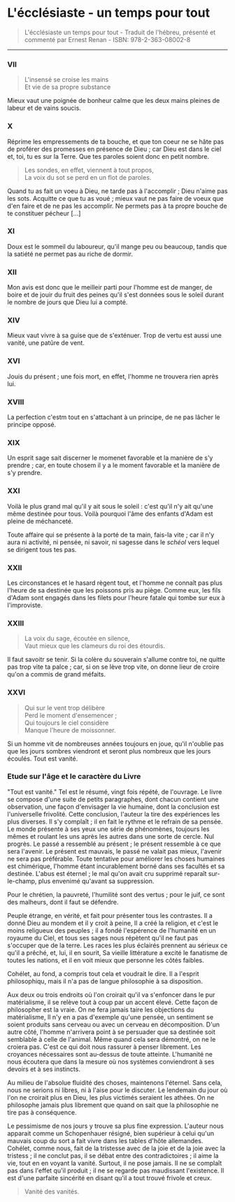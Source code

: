 # L'écclésiaste - un temps pour tout

> L'écclésiaste un temps pour tout - Traduit de l'hébreu, présenté et commenté par Ernest Renan - ISBN: 978-2-363-08002-8

---

### VII

> L'insensé se croise les mains <br>
> Et vie de sa propre substance

Mieux vaut une poignée de bonheur calme que les deux mains pleines de labeur et de vains soucis.

### X

Réprime les empressements de ta bouche, et que ton coeur ne se hâte pas de proférer des promesses en présence de Dieu ;  car Dieu est dans le ciel et, toi, tu es sur la Terre. Que tes paroles soient donc en petit nombre.

> Les sondes, en effet, viennent à tout propos, <br>
> La voix du sot se perd en un flot de paroles.

Quand tu as fait un voeu à Dieu, ne tarde pas à l'accomplir ; Dieu n'aime pas les sots. Acquitte ce que tu as voué ;  mieux vaut ne pas faire de voeux que d'en faire et de ne pas les accomplir. Ne permets pas à ta propre bouche de te constituer pécheur [...]

### XI

Doux est le sommeil du laboureur, qu'il mange peu ou beaucoup, tandis que la satiété ne permet pas au riche de dormir.

### XII

Mon avis est donc que le meilleir parti pour l'homme est de manger, de boire et de jouir du fruit des peines qu'il s'est données sous le soleil durant le nombre de jours que Dieu lui a compté.

### XIV

Mieux vaut vivre à sa guise que de s'exténuer. Trop de vertu est aussi une vanité, une patûre de vent.

### XVI

Jouis du présent ; une fois mort, en effet, l'homme ne trouvera rien après lui.

### XVIII

La perfection c'estm tout en s'attachant à un principe, de ne pas lâcher le principe opposé.

### XIX

Un esprit sage sait discerner le momenet favorable et la manière de s'y prendre ; car, en toute chosem il y a le moment favorable et la manière de s'y prendre.

### XXI

Voilà le plus grand mal qu'il y ait sous le soleil : c'est qu'il n'y ait qu'une même destinée pour tous. Voilà pourquoi l'âme des enfants d'Adam est pleine de méchanceté.

Toute affaire qui se présente à la porté de ta main, fais-la vite ; car il n'y aura ni activité, ni pensée, ni savoir, ni sagesse dans le _schéol_ vers lequel se dirigent tous tes pas.

### XXII

Les circonstances et le hasard règent tout, et l'homme ne connaît pas plus l'heure de sa destinée que les poissons pris au piège. Comme eux, les fils d'Adam sont engagés dans les filets pour l'heure fatale qui tombe sur eux à l'improviste.

### XXIII

> La voix du sage, écoutée en silence, <br>
> Vaut mieux que les clameurs du roi des étourdis.

Il faut savoitr se tenir. Si la colère du souverain s'allume contre toi, ne quitte pas trop vite ta palce ; car, si on se lève trop vite, on donne lieur de croire qu'on a commis de grand méfaits.

### XXVI

> Qui sur le vent trop délibère <br>
> Perd le moment d'ensemencer ; <br>
> Qui toujours le ciel considère <br>
> Manque l'heure de moissonner.

Si un homme vit de nombreuses années toujours en joue, qu'il n'oublie pas que les jours sombres viendront et seront plus nombreux que les jours écoulés. Tout est vanité.

### Etude sur l'âge et le caractère du Livre

"Tout est vanité." Tel est le résumé, vingt fois répété, de l'ouvrage. Le livre se compose d'une suite de petits paragraphes, dont chacun contient une observation, une façon d'envisager la vie humaine, dont la conclusion est l'universelle frivolité. Cette conclusion, l'auteur la tire des expériences les plus diverses. Il s'y complaît ; il en fait le rythme et le refrain de sa pensée. Le monde présente à ses yeux une série de phénomènes, toujours les mêmes et roulant les uns après les autres dans une sorte de cercle. Nul progrès. Le passé a ressemblé au présent ; le présent ressemble à ce que sera l'avenir. Le présent est mauvais, le passé ne valait pas mieux, l'avenir ne sera pas préférable. Toute tentative pour améliorer les choses humaines est chimérique, l'homme étant incurablement borné dans ses facultés et sa destinée. L'abus est éternel ; le mal qu'on avait cru supprimé reparaît sur-le-champ, plus envenimé qu'avant sa suppression.

Pour le chrétien, la pauvreté, l'humilité sont des vertus ; pour le juif, ce sont des malheurs, dont il faut se défendre.

Peuple étrange, en vérité, et fait pour présenter tous les contrastes. Il a donné Dieu au mondem et il y croit à peine, Il a créé la religion, et c'est le moins religueux des peuples ; il a fondé l'espérence de l'humanité en un royaume du Ciel, et tous ses sages nous répètent qu'il ne faut pas s'occuper que de la terre. Les races les plus éclairés prennent au sérieux ce qu'il a prêché, et, lui, il en sourit, Sa vieille littérature a excité le fanatisme de toutes les nations, et il en voit mieux que personne les côtés faibles.

Cohélet, au fond, a compris tout cela et voudrait le dire. Il a l'esprit philosophiqu, mais il n'a pas de langue philosophie à sa disposition.

Aux deux ou trois endroits où l'on croirait qu'il va s'enfoncer dans le pur matérialisme, il se relève tout à coup par un accent élevé. Cette façon de philosopher est la vraie. On ne fera jamais taire les objections du matérialisme, Il n'y en a pas d'exemple qu'une pensée, un sentiment se soient produits sans cerveau ou avec un cerveau en décomposition. D'un autre côté, l'homme n'arrivera point à se persuader que sa destinée soit semblable à celle de l'animal. Même quand cela sera démontré, on ne le croiera pas. C'est ce qui doit nous rassurer à penser librement. Les croyances nécessaires sont au-dessus de toute atteinte. L'humanité ne nous écoutera que dans la mesure où nos systèmes conviendront à ses devoirs et à ses instincts.

Au milieu de l'absolue fluidité des choses, maintenons l'éternel. Sans cela, nous ne serions ni libres, ni à l'aise pour le discuter. Le lendemain du jour où l'on ne croirait plus en Dieu, les plus victimés seraient les athées. On ne philosophe jamais plus librement que quand on sait que la philosophie ne tire pas à conséquence.

Le pessimisme de nos jours y trouve sa plus fine expression. L'auteur nous apparait comme un Schopenhauer résigné, bien supérieur à celui qu'un mauvais coup du sort a fait vivre dans les tables d'hôte allemandes. Cohélet, comme nous, fait de la tristesse avec de la joie et de la joie avec la tristess ; il ne conclut pas, il se débat entre des contradictoires ; il aime la vie, tout en en voyant la vanité. Surtout, il ne pose jamais. Il ne se complaît pas dans l'effet qu'il produit ; il ne se regarde pas maudissant l'existence. Il est d'une parfaite sincérité en disant qu'il a tout trouvé frivole et creux.

> Vanité des vanités.